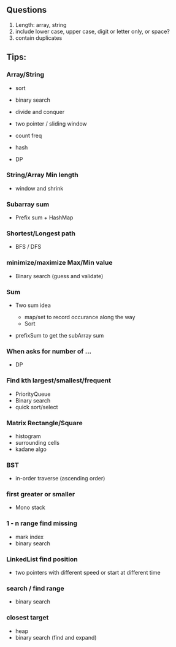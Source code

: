 ## Questions

1. Length: array, string
2. include lower case, upper case, digit or letter only, or space?
3. contain duplicates





## Tips:



### Array/String

+ sort
+ binary search
+ divide and conquer

+ two pointer / sliding window
+ count freq
+ hash
+ DP

### String/Array Min length

+ window and shrink

### Subarray sum

+ Prefix sum + HashMap



### Shortest/Longest path

+ BFS / DFS



### minimize/maximize Max/Min value

+ Binary search (guess and validate)



### Sum

+ Two sum idea
  + map/set to record occurance along the way
  + Sort

+ prefixSum to get the subArray sum


### When asks for number of ...

+ DP

### Find kth largest/smallest/frequent

+ PriorityQueue
+ Binary search
+ quick sort/select

### Matrix Rectangle/Square 

+ histogram
+ surrounding cells
+ kadane algo

### BST

+ in-order traverse (ascending order)



### first greater or smaller

+ Mono stack

### 1 - n range find missing

+ mark index
+ binary search



### LinkedList find position

+ two pointers with different speed or start at different time

### search / find range

+ binary search

### closest target

+ heap
+ binary search (find and expand)
